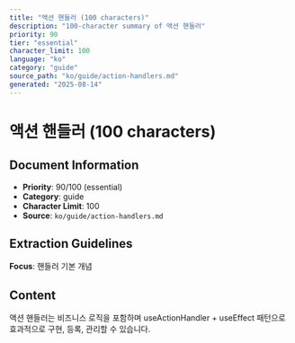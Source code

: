 ```yaml
---
title: "액션 핸들러 (100 characters)"
description: "100-character summary of 액션 핸들러"
priority: 90
tier: "essential"
character_limit: 100
language: "ko"
category: "guide"
source_path: "ko/guide/action-handlers.md"
generated: "2025-08-14"
---
```


# 액션 핸들러 (100 characters)

## Document Information

- **Priority**: 90/100 (essential)
- **Category**: guide
- **Character Limit**: 100
- **Source**: `ko/guide/action-handlers.md`

## Extraction Guidelines

**Focus**: 핸들러 기본 개념

## Content

액션 핸들러는 비즈니스 로직을 포함하며 useActionHandler + useEffect 패턴으로 효과적으로 구현, 등록, 관리할 수 있습니다.
